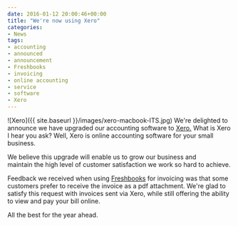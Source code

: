 ```yaml
---
date: 2016-01-12 20:00:46+00:00
title: "We're now using Xero"
categories:
- News
tags:
- accounting
- announced
- announcement
- Freshbooks
- invoicing
- online accounting
- service
- software
- Xero
---
```


![Xero]({{ site.baseurl }}/images/xero-macbook-ITS.jpg)
We're delighted to announce we have upgraded our accounting software to [Xero.](https://www.xero.com/accounting-software/) What is Xero I hear you ask? Well, Xero is online accounting software for your small business.

We believe this upgrade will enable us to grow our business and maintain the high level of customer satisfaction we work so hard to achieve.

Feedback we received when using [Freshbooks](https://itsolver.freshbooks.com/tryfreshbooks/www) for invoicing was that some customers prefer to receive the invoice as a pdf attachment. We're glad to satisfy this request with invoices sent via Xero, while still offering the ability to view and pay your bill online.

All the best for the year ahead.